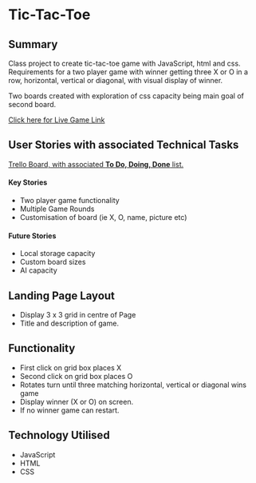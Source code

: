# Tic-Tac-Toe

## Summary
Class project to create tic-tac-toe game with JavaScript, html and css. Requirements for a two player game with winner getting three X or O in a row, horizontal, vertical or diagonal, with visual display of winner.

Two boards created with exploration of css capacity being main goal of second board.

[Click here for Live Game Link](https://raengc.github.io/project0_tic-tac-toe/)

## User Stories with associated Technical Tasks
[Trello Board, with associated **To Do, Doing, Done** list.](https://trello.com/b/dst9Evfb/project0tic-tac-toe)

#### Key Stories
* Two player game functionality
* Multiple Game Rounds
* Customisation of board (ie X, O, name, picture etc)

#### Future Stories
* Local storage capacity
* Custom board sizes
* AI capacity

## Landing Page Layout
* Display 3 x 3 grid in centre of Page
* Title and description of game.

## Functionality
* First click on grid box places X
* Second click on grid box places O
* Rotates turn until three matching horizontal, vertical or diagonal  wins game
* Display winner (X or O) on screen.
* If no winner game can restart.

## Technology Utilised
* JavaScript
* HTML
* CSS
